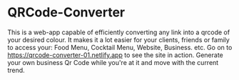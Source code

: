 # QRCode-Converter
This is a web-app capable of efficiently converting any link into a qrcode of your desired colour.
It makes it a lot easier for your clients, friends or family to access your:
Food Menu,
Cocktail Menu,
Website,
Business. etc.
Go on to https://qrcode-converter-01.netlify.app to see the site in action. Generate your own business Qr Code while you're at it and move with the current trend.

